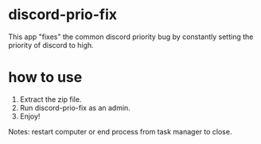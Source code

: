 # discord-prio-fix
This app "fixes" the common discord priority bug by constantly setting the priority of discord to high.

# how to use
1. Extract the zip file.
2. Run discord-prio-fix as an admin.
3. Enjoy!

Notes: restart computer or end process from task manager to close.
